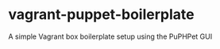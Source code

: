 vagrant-puppet-boilerplate
==========================

A simple Vagrant box boilerplate setup using the PuPHPet GUI
